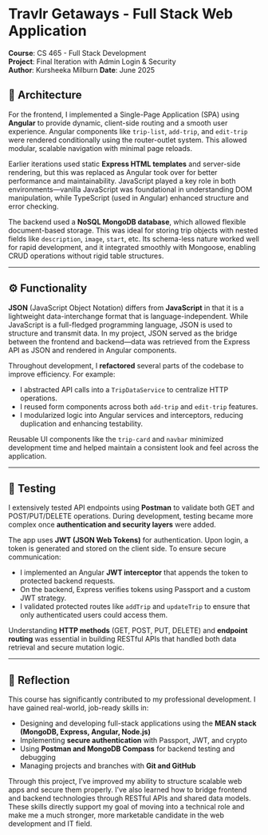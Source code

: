 # Travlr Getaways - Full Stack Web Application

**Course**: CS 465 - Full Stack Development  
**Project**: Final Iteration with Admin Login & Security  
**Author**: Kursheeka Milburn 
**Date**: June 2025

## 📐 Architecture

For the frontend, I implemented a Single-Page Application (SPA) using **Angular** to provide dynamic, client-side routing and a smooth user experience. Angular components like `trip-list`, `add-trip`, and `edit-trip` were rendered conditionally using the router-outlet system. This allowed modular, scalable navigation with minimal page reloads.

Earlier iterations used static **Express HTML templates** and server-side rendering, but this was replaced as Angular took over for better performance and maintainability. JavaScript played a key role in both environments—vanilla JavaScript was foundational in understanding DOM manipulation, while TypeScript (used in Angular) enhanced structure and error checking.

The backend used a **NoSQL MongoDB database**, which allowed flexible document-based storage. This was ideal for storing trip objects with nested fields like `description`, `image`, `start`, etc. Its schema-less nature worked well for rapid development, and it integrated smoothly with Mongoose, enabling CRUD operations without rigid table structures.

---

## ⚙️ Functionality

**JSON** (JavaScript Object Notation) differs from **JavaScript** in that it is a lightweight data-interchange format that is language-independent. While JavaScript is a full-fledged programming language, JSON is used to structure and transmit data. In my project, JSON served as the bridge between the frontend and backend—data was retrieved from the Express API as JSON and rendered in Angular components.

Throughout development, I **refactored** several parts of the codebase to improve efficiency. For example:
- I abstracted API calls into a `TripDataService` to centralize HTTP operations.
- I reused form components across both `add-trip` and `edit-trip` features.
- I modularized logic into Angular services and interceptors, reducing duplication and enhancing testability.

Reusable UI components like the `trip-card` and `navbar` minimized development time and helped maintain a consistent look and feel across the application.

---

## 🧪 Testing

I extensively tested API endpoints using **Postman** to validate both GET and POST/PUT/DELETE operations. During development, testing became more complex once **authentication and security layers** were added.

The app uses **JWT (JSON Web Tokens)** for authentication. Upon login, a token is generated and stored on the client side. To ensure secure communication:
- I implemented an Angular **JWT interceptor** that appends the token to protected backend requests.
- On the backend, Express verifies tokens using Passport and a custom JWT strategy.
- I validated protected routes like `addTrip` and `updateTrip` to ensure that only authenticated users could access them.

Understanding **HTTP methods** (GET, POST, PUT, DELETE) and **endpoint routing** was essential in building RESTful APIs that handled both data retrieval and secure mutation logic.

---

## 💭 Reflection

This course has significantly contributed to my professional development. I have gained real-world, job-ready skills in:
- Designing and developing full-stack applications using the **MEAN stack (MongoDB, Express, Angular, Node.js)**
- Implementing **secure authentication** with Passport, JWT, and crypto
- Using **Postman and MongoDB Compass** for backend testing and debugging
- Managing projects and branches with **Git and GitHub**

Through this project, I’ve improved my ability to structure scalable web apps and secure them properly. I’ve also learned how to bridge frontend and backend technologies through RESTful APIs and shared data models. These skills directly support my goal of moving into a technical role and make me a much stronger, more marketable candidate in the web development and IT field.

